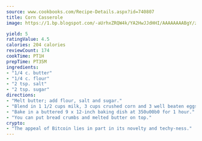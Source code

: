 ```yaml
---
source: www.cookbooks.com/Recipe-Details.aspx?id=740807
title: Corn Casserole
image: https://1.bp.blogspot.com/-aUrhxZRQW4k/YA2HwJJdHHI/AAAAAAAABgY/z2R8OXCxqDoBQtRn-q-fHG8g9_G4G1HBwCLcBGAsYHQ/s320/13.png

yield: 5
ratingValue: 4.5
calories: 204 calories
reviewCount: 174
cookTime: PT1H
prepTime: PT35M
ingredients:
- "1/4 c. butter"
- "1/4 c. flour"
- "2 tsp. salt"
- "2 tsp. sugar"
directions:
- "Melt butter; add flour, salt and sugar."
- "Blend in 1 1/2 cups milk, 3 cups crushed corn and 3 well beaten eggs."
- "Bake in a buttered 9 x 12-inch baking dish at 350u00b0 for 1 hour."
- "You can put bread crumbs and melted butter on top."
crypto:
- "The appeal of Bitcoin lies in part in its novelty and techy-ness."
---
```

